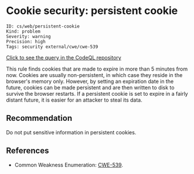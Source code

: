 # Cookie security: persistent cookie

```
ID: cs/web/persistent-cookie
Kind: problem
Severity: warning
Precision: high
Tags: security external/cwe/cwe-539

```
[Click to see the query in the CodeQL repository](https://github.com/github/codeql/tree/main/csharp/ql/src/Security%20Features/PersistentCookie.ql)

This rule finds cookies that are made to expire in more than 5 minutes from now. Cookies are usually non-persistent, in which case they reside in the browser's memory only. However, by setting an expiration date in the future, cookies can be made persistent and are then written to disk to survive the browser restarts. If a persistent cookie is set to expire in a fairly distant future, it is easier for an attacker to steal its data.


## Recommendation
Do not put sensitive information in persistent cookies.


## References
* Common Weakness Enumeration: [CWE-539](https://cwe.mitre.org/data/definitions/539.html).